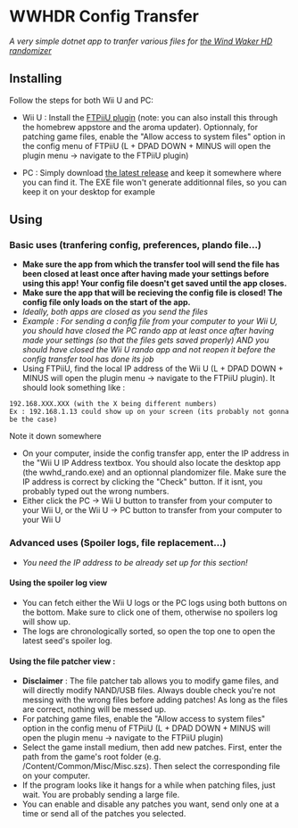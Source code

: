 # WWHDR Config Transfer
*A very simple dotnet app to tranfer various files for [the Wind Waker HD randomizer](https://github.com/SuperDude88/TWWHD-Randomizer)*

## Installing 
Follow the steps for both Wii U and PC:
* Wii U : Install the [FTPiiU plugin](https://github.com/wiiu-env/ftpiiu_plugin/releases/tag/v0.4.4) (note: you can also install this through the homebrew appstore and the aroma updater). Optionnaly, for patching game files, enable the "Allow access to system files" option in the config menu of FTPiiU (L + DPAD DOWN + MINUS will open the plugin menu -> navigate to the FTPiiU plugin)

* PC : Simply download [the latest release](https://github.com/Teotia444/WWHDR-Config-loader/releases/latest) and keep it somewhere where you can find it. The EXE file won't generate additionnal files, so you can keep it on your desktop for example

## Using
### Basic uses (tranfering config, preferences, plando file...)
* **Make sure the app from which the transfer tool will send the file has been closed at least once after having made your settings before using this app! Your config file doesn't get saved until the app closes.** 
* **Make sure the app that will be recieving the config file is closed! The config file only loads on the start of the app.**
* *Ideally, both apps are closed as you send the files* 
* *Example : For sending a config file from your computer to your Wii U, you should have closed the PC rando app at least once after having made your settings (so that the files gets saved properly) AND you should have closed the Wii U rando app and not reopen it before the config transfer tool has done its job*
* Using FTPiiU, find the local IP address of the Wii U (L + DPAD DOWN + MINUS will open the plugin menu -> navigate to the FTPiiU plugin). It should look something like :
```
192.168.XXX.XXX (with the X being different numbers)
Ex : 192.168.1.13 could show up on your screen (its probably not gonna be the case)
```
Note it down somewhere
* On your computer, inside the config transfer app, enter the IP address in the "Wii U IP Address textbox. You should also locate the desktop app (the wwhd_rando.exe) and an optionnal plandomizer file. Make sure the IP address is correct by clicking the "Check" button. If it isnt, you probably typed out the wrong numbers.
* Either click the PC -> Wii U button to transfer from your computer to your Wii U, or the Wii U -> PC button to transfer from your computer to your Wii U

### Advanced uses (Spoiler logs, file replacement...)
* *You need the IP address to be already set up for this section!*
#### Using the spoiler log view 
* You can fetch either the Wii U logs or the PC logs using both buttons on the bottom. Make sure to click one of them, otherwise no spoilers log will show up. 
* The logs are chronologically sorted, so open the top one to open the latest seed's spoiler log.
#### Using the file patcher view : 
* **Disclaimer** : The file patcher tab allows you to modify game files, and will directly modify NAND/USB files. Always double check you're not messing with the wrong files before adding patches! As long as the files are correct, nothing will be messed up.
* For patching game files, enable the "Allow access to system files" option in the config menu of FTPiiU (L + DPAD DOWN + MINUS will open the plugin menu -> navigate to the FTPiiU plugin)
* Select the game install medium, then add new patches. First, enter the path from the game's root folder (e.g. /Content/Common/Misc/Misc.szs). Then select the corresponding file on your computer.
* If the program looks like it hangs for a while when patching files, just wait. You are probably sending a large file.
* You can enable and disable any patches you want, send only one at a time or send all of the patches you selected.
